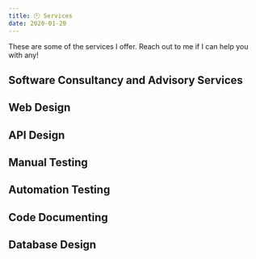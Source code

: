 ```yaml
---
title: 🕙 Services
date: 2020-01-20
---
```


These are some of the services I offer. Reach out to me if I can help you with any!

## Software Consultancy and Advisory Services

## Web Design

## API Design

## Manual Testing

## Automation Testing

## Code Documenting

## Database Design
